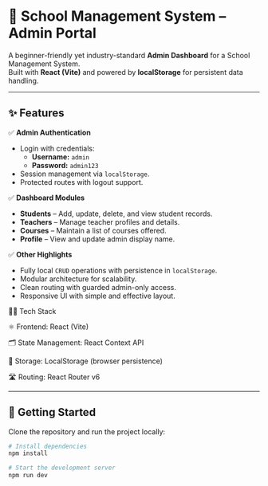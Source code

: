 # 🏫 School Management System – Admin Portal  

A beginner-friendly yet industry-standard **Admin Dashboard** for a School Management System.  
Built with **React (Vite)** and powered by **localStorage** for persistent data handling.  

---

## ✨ Features  

✅ **Admin Authentication**  
- Login with credentials:  
  - **Username:** `admin`  
  - **Password:** `admin123`  
- Session management via `localStorage`.  
- Protected routes with logout support.  

✅ **Dashboard Modules**  
- **Students** – Add, update, delete, and view student records.  
- **Teachers** – Manage teacher profiles and details.  
- **Courses** – Maintain a list of courses offered.  
- **Profile** – View and update admin display name.  

✅ **Other Highlights**  
- Fully local `CRUD` operations with persistence in `localStorage`.  
- Modular architecture for scalability.  
- Clean routing with guarded admin-only access.  
- Responsive UI with simple and effective layout.

🧑‍💻 Tech Stack

⚛️ Frontend: React (Vite)

🗂 State Management: React Context API

💾 Storage: LocalStorage (browser persistence)

🛣 Routing: React Router v6

---

## 🚀 Getting Started  

Clone the repository and run the project locally:  

```bash
# Install dependencies
npm install

# Start the development server
npm run dev

